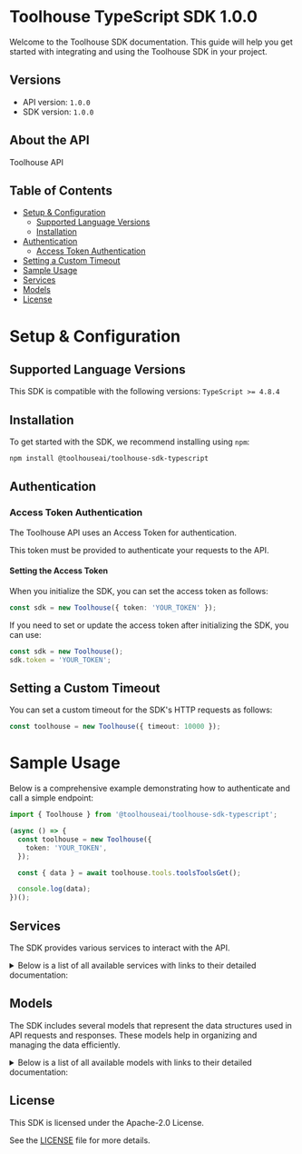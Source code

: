 # Toolhouse TypeScript SDK 1.0.0

Welcome to the Toolhouse SDK documentation. This guide will help you get started with integrating and using the Toolhouse SDK in your project.

## Versions

- API version: `1.0.0`
- SDK version: `1.0.0`

## About the API

Toolhouse API

## Table of Contents

- [Setup & Configuration](#setup--configuration)
  - [Supported Language Versions](#supported-language-versions)
  - [Installation](#installation)
- [Authentication](#authentication)
  - [Access Token Authentication](#access-token-authentication)
- [Setting a Custom Timeout](#setting-a-custom-timeout)
- [Sample Usage](#sample-usage)
- [Services](#services)
- [Models](#models)
- [License](#license)

# Setup & Configuration

## Supported Language Versions

This SDK is compatible with the following versions: `TypeScript >= 4.8.4`

## Installation

To get started with the SDK, we recommend installing using `npm`:

```bash
npm install @toolhouseai/toolhouse-sdk-typescript
```

## Authentication

### Access Token Authentication

The Toolhouse API uses an Access Token for authentication.

This token must be provided to authenticate your requests to the API.

#### Setting the Access Token

When you initialize the SDK, you can set the access token as follows:

```ts
const sdk = new Toolhouse({ token: 'YOUR_TOKEN' });
```

If you need to set or update the access token after initializing the SDK, you can use:

```ts
const sdk = new Toolhouse();
sdk.token = 'YOUR_TOKEN';
```

## Setting a Custom Timeout

You can set a custom timeout for the SDK's HTTP requests as follows:

```ts
const toolhouse = new Toolhouse({ timeout: 10000 });
```

# Sample Usage

Below is a comprehensive example demonstrating how to authenticate and call a simple endpoint:

```ts
import { Toolhouse } from '@toolhouseai/toolhouse-sdk-typescript';

(async () => {
  const toolhouse = new Toolhouse({
    token: 'YOUR_TOKEN',
  });

  const { data } = await toolhouse.tools.toolsToolsGet();

  console.log(data);
})();
```

## Services

The SDK provides various services to interact with the API.

<details> 
<summary>Below is a list of all available services with links to their detailed documentation:</summary>

| Name                                                   |
| :----------------------------------------------------- |
| [ToolsService](documentation/services/ToolsService.md) |

</details>

## Models

The SDK includes several models that represent the data structures used in API requests and responses. These models help in organizing and managing the data efficiently.

<details> 
<summary>Below is a list of all available models with links to their detailed documentation:</summary>

| Name                                                                                                                                     | Description                                          |
| :--------------------------------------------------------------------------------------------------------------------------------------- | :--------------------------------------------------- |
| [PublicTool](documentation/models/PublicTool.md)                                                                                         | ToolHouse Tools Configuration                        |
| [GetToolsRequest](documentation/models/GetToolsRequest.md)                                                                               | Represents a tool call for Toolhouse.                |
| [GetToolsRequestGetToolsPostOkResponse](documentation/models/GetToolsRequestGetToolsPostOkResponse.md)                                   |                                                      |
| [RunToolsRequest](documentation/models/RunToolsRequest.md)                                                                               | Represents a tool call for Toolhouse.                |
| [RunToolsResponse](documentation/models/RunToolsResponse.md)                                                                             | Represents the results of a tool call for Toolhouse. |
| [Argument](documentation/models/Argument.md)                                                                                             | Tool Arguments                                       |
| [ToolhouseApiModelsProvidersProvidersToolsOpenaiTool](documentation/models/ToolhouseApiModelsProvidersProvidersToolsOpenaiTool.md)       |                                                      |
| [ToolhouseApiModelsProvidersProvidersToolsAnthropicTool](documentation/models/ToolhouseApiModelsProvidersProvidersToolsAnthropicTool.md) |                                                      |
| [Function\_](documentation/models/Function_.md)                                                                                          |                                                      |
| [Parameters](documentation/models/Parameters.md)                                                                                         |                                                      |
| [Property](documentation/models/Property.md)                                                                                             |                                                      |
| [InputSchema](documentation/models/InputSchema.md)                                                                                       |                                                      |
| [Metadata](documentation/models/Metadata.md)                                                                                             | Metadata Model                                       |
| [AntropicToolRequest](documentation/models/AntropicToolRequest.md)                                                                       |                                                      |
| [OpenAiToolRequest](documentation/models/OpenAiToolRequest.md)                                                                           | Represents a tool call for OpenAI.                   |
| [OpenAiFunction](documentation/models/OpenAiFunction.md)                                                                                 | Represents a function call for OpenAI.               |
| [OpenAiToolResponse](documentation/models/OpenAiToolResponse.md)                                                                         | Represents the results of a tool call for OpenAI.    |
| [AnthropicToolResponse](documentation/models/AnthropicToolResponse.md)                                                                   | Represents the results of a tool call for Anthropic. |

</details>

## License

This SDK is licensed under the Apache-2.0 License.

See the [LICENSE](LICENSE) file for more details.

<!-- This file was generated by liblab | https://liblab.com/ -->
